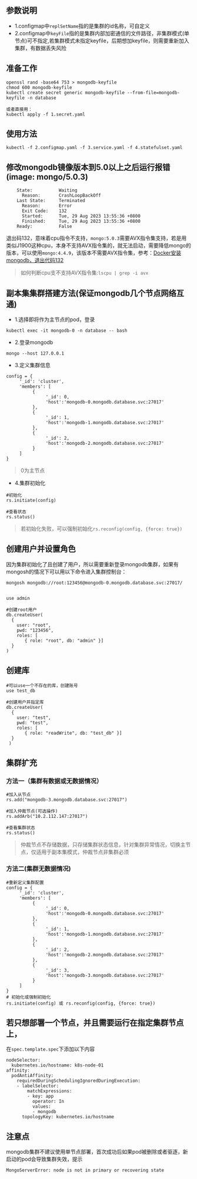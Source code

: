 ## 参数说明
- 1.configmap中`replSetName`指的是集群的id名称，可自定义
- 2.configmap中`keyFile`指的是集群内部加密通信的文件路径，非集群模式(单节点)可不指定,若集群模式未指定keyfile，后期想加keyfile，则需要重新加入集群，有数据丢失风险

## 准备工作
```
openssl rand -base64 753 > mongodb-keyfile
chmod 600 mongodb-keyfile
kubectl create secret generic mongodb-keyfile --from-file=mongodb-keyfile -n database

或者直接用：
kubectl apply -f 1.secret.yaml
```

## 使用方法
```
kubectl -f 2.configmap.yaml -f 3.service.yaml -f 4.statefulset.yaml
```

## 修改mongodb镜像版本到5.0以上之后运行报错(image: mongo/5.0.3)
```
    State:          Waiting
      Reason:       CrashLoopBackOff
    Last State:     Terminated
      Reason:       Error
      Exit Code:    132
      Started:      Tue, 29 Aug 2023 13:55:36 +0800
      Finished:     Tue, 29 Aug 2023 13:55:36 +0800
    Ready:          False
```

退出码132，意味着cpu指令不支持，`mongo:5.0.3`需要AVX指令集支持，若是用类似J1900这种cpu，本身不支持AVX指令集的，就无法启动，需要降低mongo的版本，可以使用`mongo:4.4.9`，该版本不需要AVX指令集，参考：[Docker安装mongodb，退出代码132][1]

> 如何判断cpu支不支持AVX指令集:`lscpu | grep -i avx`

## 副本集集群搭建方法(保证mongodb几个节点网络互通)
- 1.选择即将作为主节点的pod，登录
```
kubectl exec -it mongodb-0 -n database -- bash
```

- 2.登录mongodb
```
mongo --host 127.0.0.1
```

- 3.定义集群信息
```
config = {
     '_id': 'cluster',
     'members': [
          {
               '_id': 0,
               'host':'mongodb-0.mongodb.database.svc:27017'
          },
          {
               '_id': 1,
               'host':'mongodb-1.mongodb.database.svc:27017'
          },
          {
               '_id': 2,
               'host':'mongodb-2.mongodb.database.svc:27017'
          }
     ]
}
```
> 0为主节点

- 4.集群初始化
```
#初始化
rs.initiate(config)

#查看状态
rs.status()
```

> 若初始化失败，可以强制初始化`rs.reconfig(config, {force: true})`

## 创建用户并设置角色
因为集群初始化了且创建了用户，所以需要重新登录mongodb集群，如果有mongosh的情况下可以用以下命令进入集群控制台：
```
mongosh mongodb://root:123456@mongodb-0.mongodb.database.svc:27017/
```

```

use admin

#创建root用户
db.createUser(
  {
    user: "root",
    pwd: "123456",
    roles: [
       { role: "root", db: "admin" }]
  }
)
```

## 创建库
```
#可以use一个不存在的库，创建账号
use test_db

#创建用户并指定库
db.createUser(
  {
    user: "test",
    pwd: "test",
    roles: [
       { role: "readWrite", db: "test_db" }]
  }
 )
```

## 集群扩充
### 方法一（集群有数据或无数据情况）
```
#加入从节点
rs.add("mongodb-3.mongodb.database.svc:27017")

#加入仲裁节点(可选操作)
rs.addArb("10.2.112.147:27017")

#查看集群状态
rs.status()
```

> 仲裁节点不存储数据，只存储集群状态信息，针对集群异常情况，切换主节点，仅适用于副本集模式，仲裁节点非集群必须

### 方法二(集群无数据情况)
```
#重新定义集群配置
config = {
     '_id': 'cluster',
     'members': [
          {
               '_id': 0,
               'host':'mongodb-0.mongodb.database.svc:27017'
          },
          {
               '_id': 1,
               'host':'mongodb-1.mongodb.database.svc:27017'
          },
          {
               '_id': 2,
               'host':'mongodb-2.mongodb.database.svc:27017'
          },
          {
               '_id': 3,
               'host':'mongodb-3.mongodb.database.svc:27017'
          }
     ]
}
# 初始化或强制初始化
rs.initiate(config) 或 rs.reconfig(config, {force: true})
```

## 若只想部署一个节点，并且需要运行在指定集群节点上，
在`spec.template.spec`下添加以下内容
```
nodeSelector:
  kubernetes.io/hostname: k8s-node-01
affinity:
  podAntiAffinity:
    requiredDuringSchedulingIgnoredDuringExecution:
    - labelSelector:
        matchExpressions:
        - key: app
          operator: In
          values:
          - mongodb
      topologyKey: kubernetes.io/hostname
```

## 注意点
mongodb集群不建议使用单节点部署，首次成功后如果pod被删除或者驱逐，新启动的pod会导致集群失效，提示
```
MongoServerError: node is not in primary or recovering state
```

[1]: https://www.guojiangbo.com/2021/10/04/docker%E5%AE%89%E8%A3%85mongodb%EF%BC%8C%E9%80%80%E5%87%BA%E4%BB%A3%E7%A0%81132/
